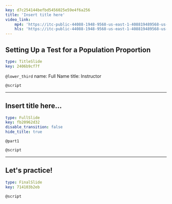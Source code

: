 ```yaml
---
key: d7c254144befbd5456025e59e4f6a256
title: 'Insert title here'
video_link:
    mp4: 'https://itc-public-44088-1948-9568-us-east-1-408819489568-us-east-1.s3.amazonaws.com/input/C2W3P1_setting-up-a-test-for-a-population-proportion.mp4'
    hls: 'https://itc-public-44088-1948-9568-us-east-1-408819489568-us-east-1.s3.amazonaws.com/output/hls/C2W3P1settingupatestforapopulationproportion.m3u8'
---
```


## Setting Up a Test for a Population Proportion

```yaml
type: TitleSlide
key: 2406b9cf7f
```

`@lower_third`
name: Full Name
title: Instructor

`@script`


---

## Insert title here...

```yaml
type: FullSlide
key: fb20962d32
disable_transition: false
hide_title: true
```

`@part1`


`@script`


---

## Let's practice!

```yaml
type: FinalSlide
key: 714103b2eb
```

`@script`
